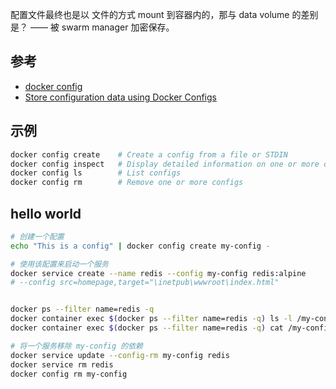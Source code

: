 

配置文件最终也是以 文件的方式 mount 到容器内的，那与 data volume 的差别是？ 
—— 被 swarm manager 加密保存。

## 参考

- [docker config](https://docs.docker.com/engine/reference/commandline/config/)
- [Store configuration data using Docker Configs](https://docs.docker.com/engine/swarm/configs/)

## 示例


```bash
docker config create	# Create a config from a file or STDIN
docker config inspect	# Display detailed information on one or more configs
docker config ls	    # List configs
docker config rm	    # Remove one or more configs
```



## hello world

```bash
# 创建一个配置
echo "This is a config" | docker config create my-config -

# 使用该配置来启动一个服务
docker service create --name redis --config my-config redis:alpine
# --config src=homepage,target="\inetpub\wwwroot\index.html" 


docker ps --filter name=redis -q
docker container exec $(docker ps --filter name=redis -q) ls -l /my-config
docker container exec $(docker ps --filter name=redis -q) cat /my-config

# 将一个服务移除 my-config 的依赖
docker service update --config-rm my-config redis
docker service rm redis
docker config rm my-config
```
